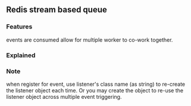 ## Redis stream based queue

### Features
events are consumed 
allow for multiple worker to co-work together.

### Explained

### Note
when register for event, use listener's class name (as string) to re-create the listener object each time. 
Or you may create the object to re-use the listener object across multiple event triggering. 